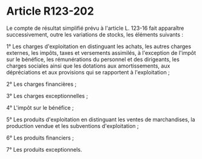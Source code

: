 # Article R123-202

Le compte de résultat simplifié prévu à l'article L. 123-16 fait apparaître successivement, outre les variations de stocks, les éléments suivants :

1° Les charges d'exploitation en distinguant les achats, les autres charges externes, les impôts, taxes et versements assimilés, à l'exception de l'impôt sur le bénéfice, les rémunérations du personnel et des dirigeants, les charges sociales ainsi que les dotations aux amortissements, aux dépréciations et aux provisions qui se rapportent à l'exploitation ;

2° Les charges financières ;

3° Les charges exceptionnelles ;

4° L'impôt sur le bénéfice ;

5° Les produits d'exploitation en distinguant les ventes de marchandises, la production vendue et les subventions d'exploitation ;

6° Les produits financiers ;

7° Les produits exceptionnels.
